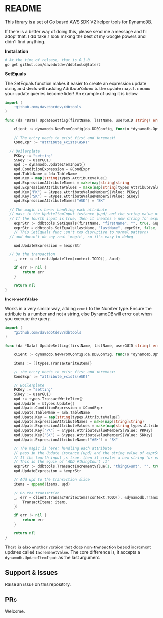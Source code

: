 # README

This library is a set of Go based AWS SDK V2 helper tools for DynamoDB.

If there is a better way of doing this, please send me a message and I'll adopt that. I did take a look making the best of my Google powers and didn't find anything.

__Installation__

```bash
# At the time of release, that is 0.1.0
go get github.com/davedotdev/ddbtools@latest
```

__SetEquals__

The SetEquals function makes it easier to create an expression update string and deals with adding AttributeValues to the update map.
It means your update queries become tider! An example of using it is below.


```go
import (
	"github.com/davedotdev/ddbtools
)

func (da *Data) UpdateSetting(firstName, lastName, userGUID string) error {

	client := dynamodb.NewFromConfig(da.DDBConfig, func(o *dynamodb.Options) {})

	// The entry needs to exist first and foremost!
	CondExpr := "attribute_exists(#SK)"

  // Boilerplate
	PKKey := "setting"
	SKKey := userGUID
	upd := dynamodb.UpdateItemInput{}
	upd.ConditionExpression = &CondExpr
	upd.TableName = &da.TableName
	upd.Key = map[string]types.AttributeValue{}
	upd.ExpressionAttributeNames = make(map[string]string)
	upd.ExpressionAttributeValues = make(map[string]types.AttributeValue)	
	upd.Key["PK"] = &types.AttributeValueMemberS{Value: PKKey}
	upd.Key["SK"] = &types.AttributeValueMemberS{Value: SKKey}
	upd.ExpressionAttributeNames["#SK"] = "SK"

  // The magic is here: handling each attribute
  // pass in the UpdateItemInput instance (upd) and the string value of exprStr
  // If the fourth input is true, then it creates a new string for exprStr
	exprStr := ddbtools.SetEquals(firstName, "firstName", "", true, &upd)
	exprStr = ddbtools.SetEquals(lastName, "lastName", exprStr, false, &upd)
	// This SetEquals func isn't too disruptive to normal patterns
  // and doesn't do any real 'magic', so it's easy to debug

	upd.UpdateExpression = &exprStr

  // Do the transaction
	_, err := client.UpdateItem(context.TODO(), &upd)

	if err != nil {
		return err
	}

	return nil
}
```

__IncrementValue__

Works in a very similar way, adding `count` to the Number type. Ensure the attribute is a number and not a string, else DynamoDB will error out when you execute the query.


```go
import (
	"github.com/davedotdev/ddbtools
)

func (da *Data) UpdateSetting(firstName, lastName, userGUID string) error {

	client := dynamodb.NewFromConfig(da.DDBConfig, func(o *dynamodb.Options) {})

	items := []types.TransactWriteItem{}

	// The entry needs to exist first and foremost!
	CondExpr := "attribute_exists(#SK)"

    // Boilerplate
	PKKey := "setting"
	SKKey := userGUID
	upd := types.TransactWriteItem{}
	upd.Update = &types.Update{}
	upd.Upate.ConditionExpression = &CondExpr
	upd.Upate.TableName = &da.TableName
	upd.Upate.Key = map[string]types.AttributeValue{}
	upd.Upate.ExpressionAttributeNames = make(map[string]string)
	upd.Upate.ExpressionAttributeValues = make(map[string]types.AttributeValue)	
	upd.Upate.Key["PK"] = &types.AttributeValueMemberS{Value: PKKey}
	upd.Upate.Key["SK"] = &types.AttributeValueMemberS{Value: SKKey}
	upd.Upate.ExpressionAttributeNames["#SK"] = "SK"

	// The magic is here: handling each attribute
	// pass in the Update instance (upd) and the string value of exprStr
	// If the fourth input is true, then it creates a new string for exprStr
	// This is the equiv of 'ADD #thingCount :1'
	exprStr := ddbtools.TransactIncrementValue(1, "thingCount", "", true, &upd)
	upd.UpdateExpression = &exprStr	

	// Add upd to the transaction slice
	items = append(items, upd)

  	// Do the transaction
	_, err = client.TransactWriteItems(context.TODO(), &dynamodb.TransactWriteItemsInput{
	    TransactItems: items,
	})

	if err != nil {
		return err
	}

	return nil
}
```

There is also another version that does non-transaction based increment updates called `IncremenetValue`. The core difference is, it accepts a `dynamodb.UpdateItemInput` as the last argument.

## Support & Issues

Raise an issue on this repository.

## PRs

Welcome.